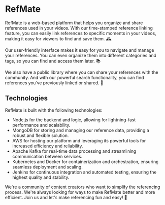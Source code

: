 # RefMate

RefMate is a web-based platform that helps you organize and share references used in your videos. With our time-stamped reference linking feature, you can easily link references to specific moments in your videos, making it easy for viewers to find and save them. 🕰️

Our user-friendly interface makes it easy for you to navigate and manage your references. You can even organize them into different categories and tags, so you can find and access them later. 📚

We also have a public library where you can share your references with the community. And with our powerful search functionality, you can find references you've previously linked or shared. 🔎

## Technologies

RefMate is built with the following technologies:

- Node.js for the backend and logic, allowing for lightning-fast performance and scalability.
- MongoDB for storing and managing our reference data, providing a robust and flexible solution.
- AWS for hosting our platform and leveraging its powerful tools for increased efficiency and reliability.
- Apache Kafka for real-time data processing and streamlining communication between services.
- Kubernetes and Docker for containerization and orchestration, ensuring seamless deployment and scaling.
- Jenkins for continuous integration and automated testing, ensuring the highest quality and stability.

We're a community of content creators who want to simplify the referencing process. We're always looking for ways to make RefMate better and more efficient. Join us and let's make referencing fun and easy! 🚀
